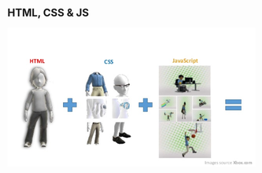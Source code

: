 ## HTML, CSS & JS

![XBox](https://raw.githubusercontent.com/harryworld/cuhk-iot-workshop/master/images/html-css-js-analogy.jpg)
